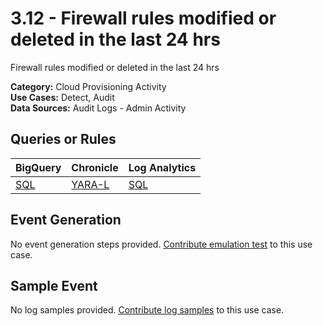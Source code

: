 # 3.12 - Firewall rules modified or deleted in the last 24 hrs
Firewall rules modified or deleted in the last 24 hrs


**Category:** Cloud Provisioning Activity
</br>
**Use Cases:** Detect, Audit
</br>
**Data Sources:** Audit Logs - Admin Activity
</br>



## Queries or Rules
BigQuery | Chronicle | Log Analytics
--- | --- | ---
[SQL](../../backends/bigquery/sql/3_12_firewall_rules_modified_or_deleted.sql) | [YARA-L](../../backends/chronicle/yaral/3_12_firewall_rules_modified_or_deleted.yaral) | [SQL](../../backends/log_analytics/sql/3_12_firewall_rules_modified_or_deleted.sql)

## Event Generation
No event generation steps provided. [Contribute emulation test](../../CONTRIBUTING.md) to this use case.

## Sample Event
No log samples provided. [Contribute log samples](../../CONTRIBUTING.md) to this use case.

